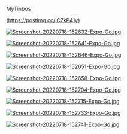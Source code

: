 MyTinbos

(https://postimg.cc/jC7kP41y)

[![Screenshot-20220718-152632-Expo-Go.jpg](https://i.postimg.cc/25FM0TSw/Screenshot-20220718-152632-Expo-Go.jpg)](https://postimg.cc/rdsfm1W0)

[![Screenshot-20220718-152641-Expo-Go.jpg](https://i.postimg.cc/HnKhrh6p/Screenshot-20220718-152641-Expo-Go.jpg)](https://postimg.cc/RJ7R8Xr8)

[![Screenshot-20220718-152646-Expo-Go.jpg](https://i.postimg.cc/tCZcK9g7/Screenshot-20220718-152646-Expo-Go.jpg)](https://postimg.cc/D8h5skLK)

[![Screenshot-20220718-152651-Expo-Go.jpg](https://i.postimg.cc/xdRpvC6p/Screenshot-20220718-152651-Expo-Go.jpg)](https://postimg.cc/TyKcGRMn)

[![Screenshot-20220718-152658-Expo-Go.jpg](https://i.postimg.cc/Pqt25HdW/Screenshot-20220718-152658-Expo-Go.jpg)](https://postimg.cc/zycnx9bv)

[![Screenshot-20220718-152704-Expo-Go.jpg](https://i.postimg.cc/28hsqzNM/Screenshot-20220718-152704-Expo-Go.jpg)](https://postimg.cc/tYRSwGTN)

[![Screenshot-20220718-152715-Expo-Go.jpg](https://i.postimg.cc/g0SQ9j3X/Screenshot-20220718-152715-Expo-Go.jpg)](https://postimg.cc/GBDqGc7d)

[![Screenshot-20220718-152733-Expo-Go.jpg](https://i.postimg.cc/fW0FFwyy/Screenshot-20220718-152733-Expo-Go.jpg)](https://postimg.cc/DmnB43q3)

[![Screenshot-20220718-152741-Expo-Go.jpg](https://i.postimg.cc/3x9bpNSS/Screenshot-20220718-152741-Expo-Go.jpg)](https://postimg.cc/YvG3BrwY)
